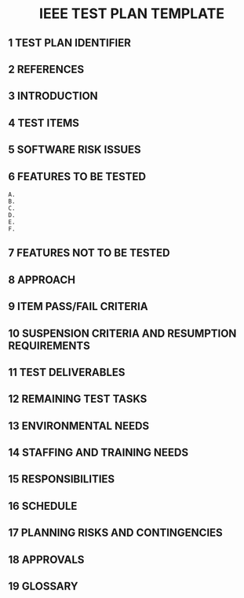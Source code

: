 #  <p align="center" > IEEE TEST PLAN TEMPLATE </p>
## 1  TEST PLAN IDENTIFIER 
## 2  REFERENCES 
## 3  INTRODUCTION 
## 4  TEST ITEMS
## 5  SOFTWARE RISK ISSUES 
## 6  FEATURES TO BE TESTED
    A.
    B.
    C.
    D.
    E.
    F.
## 7  FEATURES NOT TO BE TESTED 
## 8  APPROACH
## 9  ITEM PASS/FAIL CRITERIA
## 10  SUSPENSION CRITERIA AND RESUMPTION REQUIREMENTS
## 11  TEST DELIVERABLES 
## 12  REMAINING TEST TASKS 
## 13  ENVIRONMENTAL NEEDS 
## 14  STAFFING AND TRAINING NEEDS 
## 15  RESPONSIBILITIES
## 16  SCHEDULE
## 17  PLANNING RISKS AND CONTINGENCIES
## 18  APPROVALS 
## 19  GLOSSARY
